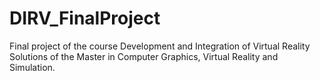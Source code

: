 # DIRV_FinalProject
 Final project of the course Development and Integration of Virtual Reality Solutions of the Master in Computer Graphics, Virtual Reality and Simulation.
